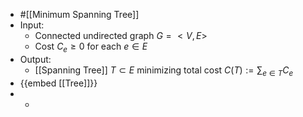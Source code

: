 - #[[Minimum Spanning Tree]]
- Input:
	- Connected undirected graph $G=<V,E>$
	- Cost $C_e \ge 0$ for each $e \in E$
- Output:
	- [[Spanning Tree]] $T \subset E$ minimizing total cost $C(T)  := \sum_{e \in T} C_e$
- {{embed [[Tree]]}}
-
	-